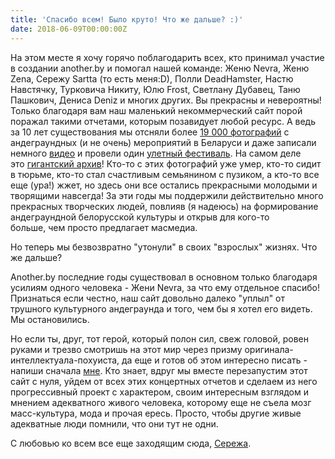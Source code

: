 ```yaml
---
title: 'Спасибо всем! Было круто! Что же дальше? :)'
date: 2018-06-09T00:00:00Z
---
```


На этом месте я хочу горячо поблагодарить всех, кто принимал участие в создании another.by и помогал нашей команде: Женю Nevra, Женю Zena, Сережу Sartta (то есть меня:D), Полли DeadHamster, Настю Навстячку, Турковича Никиту, Юлю Frost, Светлану Дубавец, Таню Пашкович, Дениса Deniz и многих других. Вы прекрасны и невероятны! Только благодаря вам наш маленький некоммерческий сайт порой поражал такими отчетами, которым позавидует любой ресурс. А ведь за 10 лет существования мы отсняли более [19 000 фотографий](/gallery/) с андеграундных (и не очень) мероприятий в Беларуси и даже записали немного [видео](https://www.youtube.com/user/anotherby) и провели один [улетный фестиваль](https://www.youtube.com/watch?v=yr3g7FnrspI). На самом деле это [гигантский архив](/gallery/)! Кто-то с этих фотографий уже умер, кто-то сидит в тюрьме, кто-то стал счастливым семьянином с пузиком, а кто-то все еще (ура!) жжет, но здесь они все остались прекрасными молодыми и творящими навсегда! За эти годы мы поддержили действительно много прекрасных творческих людей, повлияв (я надеюсь) на формирование андеграундной белорусской культуры и открыв для кого-то больше, чем просто предлагает масмедиа.

Но теперь мы безвозвратно "утонули" в своих "взрослых" жизнях. Что же дальше?

<!--more-->

Another.by последние годы существовал в основном только благодаря усилиям одного человека - Жени Nevra, за что ему отдельное спасибо! Признаться если честно, наш сайт довольно далеко "уплыл" от трушного культурного андеграунда и того, чем бы я хотел его видеть. Мы остановились. 

Но если ты, друг, тот герой, который полон сил, свеж головой, ровен руками и трезво смотришь на этот мир через призму оригинала-интеллектуала-похуиста, да еще и готов об этом интересно писать - напиши сначала [мне](http://vk.me/sartt). Кто знает, вдруг мы вместе перезапустим этот сайт с нуля, уйдем от всех этих концертных отчетов и сделаем из него прогрессивный проект с характером, своим интересным взглядом и мнением адекватного живого человека, которому еще не съела мозг масс-культура, мода и прочая ересь. Просто, чтобы другие живые адекватные люди помнили, что они тут не одни.

С любовью ко всем все еще заходящим сюда, [Сережа](https://www.facebook.com/sartt).
